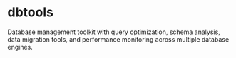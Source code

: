 # dbtools

Database management toolkit with query optimization, schema analysis, data migration tools, and performance monitoring across multiple database engines.
